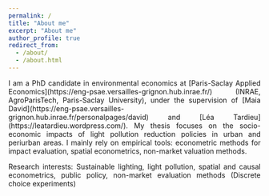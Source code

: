 ```yaml
---
permalink: /
title: "About me"
excerpt: "About me"
author_profile: true
redirect_from: 
  - /about/
  - /about.html
---
```


<p align="justify">I am a PhD candidate in environmental economics at [Paris-Saclay Applied Economics](https://eng-psae.versailles-grignon.hub.inrae.fr/) (INRAE, AgroParisTech, Paris-Saclay University), under the supervision of [Maia David](https://eng-psae.versailles-grignon.hub.inrae.fr/personalpages/david) and [Léa Tardieu](https://leatardieu.wordpress.com/). My thesis focuses on the socio-economic impacts of light pollution reduction policies in urban and periurban areas. I mainly rely on empirical tools: econometric methods for impact evaluation, spatial econometrics, non-market valuation methods.</p>

<p align="justify">Research interests: Sustainable lighting, light pollution, spatial and causal econometrics, public policy, non-market evaluation methods (Discrete choice experiments)</p>

